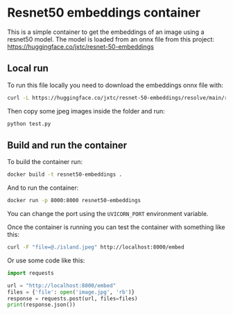 # Resnet50 embeddings container

This is a simple container to get the embeddings of an image using a resnet50 model. The model is loaded from an onnx file from this project: https://huggingface.co/jxtc/resnet-50-embeddings


## Local run

To run this file locally you need to download the embeddings onnx file with:

```bash
curl -L https://huggingface.co/jxtc/resnet-50-embeddings/resolve/main/resnet50_embeddings.onnx -o resnet50_embeddings.onnx
```

Then copy some jpeg images inside the folder and run:

```bash
python test.py
```

## Build and run the container

To build the container run:

```bash
docker build -t resnet50-embeddings .
```

And to run the container:

```bash
docker run -p 8000:8000 resnet50-embeddings
```

You can change the port using the `UVICORN_PORT` environment variable.

Once the container is running you can test the container with something like this:

```bash
curl -F "file=@./island.jpeg" http://localhost:8000/embed
```

Or use some code like this:

```python
import requests

url = "http://localhost:8000/embed"
files = {'file': open('image.jpg', 'rb')}
response = requests.post(url, files=files)
print(response.json())
```